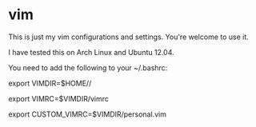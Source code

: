 vim
===

This is just my vim configurations and settings. You're welcome to use it.

I have tested this on Arch Linux and Ubuntu 12.04.

You need to add the following to your ~/.bashrc:

export VIMDIR=$HOME/<YOUR REPO>/

export VIMRC=$VIMDIR/vimrc

export CUSTOM_VIMRC=$VIMDIR/personal.vim
